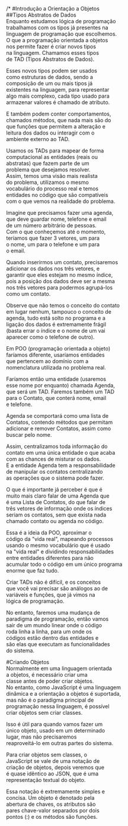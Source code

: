 /*
#Introdução a Orientação a Objetos</br>
##Tipos Abstratos de Dados</br>
Enquanto estudamos lógica de programação </br>
trabalhamos com os tipos já presentes na </br>
linguagem de programação que escolhemos. </br>
O que a programação orientada a objetos </br>
nos permite fazer é criar novos tipos </br>
na linguagem. Chamamos esses tipos </br>
de TAD (Tipos Abstratos de Dados).</br>

Esses novos tipos podem ser usados </br>
como estruturas de dados, sendo a </br>
composição de um ou mais tipos já </br>
existentes na linguagem, para representar </br>
algo mais complexo, cada tipo usado para </br>
armazenar valores é chamado de atributo.</br>

E também podem conter comportamentos, </br>
chamados métodos, que nada mais são do </br>
que funções que permitem a alteração e </br>
leitura dos dados ou interagir com o </br>
ambiente externo ao TAD.</br>

Usamos os TADs para mapear de forma </br>
computacional as entidades (reais ou </br>
abstratas) que fazem parte de um </br>
problema que desejamos resolver. </br>
Assim, temos uma visão mais realista </br>
do problema, utilizamos o mesmo </br>
vocabulário do processo real e temos </br>
entidades no código que são compatíveis </br>
com o que vemos na realidade do problema.</br>

Imagine que precisamos fazer uma agenda, </br>
que deve guardar nome, telefone e email </br>
de um número arbitrário de pessoas. </br>
Com o que conheçemos até o momento, </br>
teríamos que fazer 3 vetores, um para </br>
o nome, um para o telefone e um para </br>
o email.

Quando inserirmos um contato, precisaremos </br>
adicionar os dados nos três vetores, e </br>
garantir que eles estejam no mesmo índice, </br>
pois a posição dos dados deve ser a mesma </br>
nos três vetores para podermos agrupá-los </br>
como um contato.

Observe que não temos o conceito do contato </br>
em lugar nenhum, tampouco o conceito de </br>
agenda, tudo está solto no programa e a </br>
ligação dos dados é extremamente frágil </br>
(basta errar o índice e o nome de um vai </br>
aparecer como o telefone de outro).

Em POO (programação orientada a objeto) </br>
faríamos diferente, usaríamos entidades </br>
que pertencem ao domínio com a </br>
nomenclatura utilizada no problema real.</br>

Faríamos então uma entidade (usaremos </br>
esse nome por enquanto) chamada Agenda, </br>
que será um TAD. Faremos também um TAD </br>
para o Contato, que conterá nome, email </br>
e telefone.

Agenda se comportará como uma lista de </br>
Contatos, contendo métodos que permitam </br>
adicionar e remover Contatos, assim como </br>
buscar pelo nome.</br>

Assim, centralizamos toda informação do </br>
contato em uma única entidade o que acaba </br>
com as chances de misturar os dados. </br>
E a entidade Agenda tem a responsabilidade </br>
de manipular os contatos centralizando </br>
as operações que o sistema pode fazer.</br>

O que é importante já perceber é que é </br>
muito mais claro falar de uma Agenda que </br>
é uma Lista de Contatos, do que falar de </br>
três vetores de informação onde os índices </br>
seriam os contatos, sem que exista nada </br>
chamado contato ou agenda no código.</br>

Essa é a ideia da POO, aproximar o </br>
código da "vida real", mapeando processos </br>
usando o mesmo vocabulário que é usado </br>
na "vida real" e dividindo responsabilidades </br>
entre entidades diferentes para não </br>
acumular todo o código em um único programa </br>
enorme que faz tudo.

Criar TADs não é difícil, e os conceitos </br>
que você vai precisar são análogos ao de</br>
variáveis e funções, que já vimos na </br>
lógica de programação.

No entanto, faremos uma mudança de </br>
paradigma de programação, então vamos </br>
sair de um mundo linear onde o código </br>
roda linha a linha, para um onde os </br>
códigos estão dentro das entidades e </br>
são elas que executam as funcionalidades </br>
do sistema.

#Criando Objetos</br>
Normalmente em uma linguagem orientada </br>
a objetos, é necessário criar uma </br>
classe antes de poder criar objetos. </br>
No entanto, como JavaScript é uma linguagem </br>
dinâmica e a orientação a objetos é suportada, </br>
mas não é o paradigma principal de </br>
programação nessa linguagem, é possível </br>
criar objetos sem criar classes.</br>

Isso é útil para quando vamos fazer um </br>
único objeto, usado em um determinado </br>
lugar, mas não precisaremos </br>
reaproveitá-lo em outras partes do sistema.

Para criar objetos sem classes, o </br>
JavaScript se vale de uma notação de </br>
criação de objetos, depois veremos que </br>
é quase idêntico ao JSON, que é uma </br>
representação textual do objeto.

Essa notação é extremamente simples e </br>
concisa. Um objeto é denotado pela </br>
abertura de chaves, os atributos são </br>
pares chave-valor separados por dois </br>
pontos (:) e os métodos são funções.